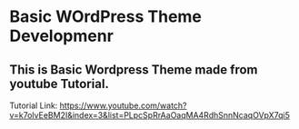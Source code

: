 # Basic WOrdPress Theme Developmenr
## This is Basic Wordpress Theme made from youtube Tutorial.
Tutorial Link: https://www.youtube.com/watch?v=k7olvEeBM2I&index=3&list=PLpcSpRrAaOaqMA4RdhSnnNcaqOVpX7qi5
